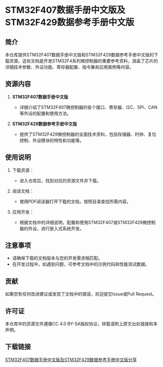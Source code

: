 # STM32F407数据手册中文版及STM32F429数据参考手册中文版

## 简介

本仓库提供STM32F407数据手册中文版和STM32F429数据参考手册中文版的下载资源。这些文档是开发STM32F4系列微控制器的重要参考资料，涵盖了芯片的详细技术参数、外设功能、寄存器配置、指令集和应用案例等内容。

## 资源内容

1. **STM32F407数据手册中文版**
   - 详细介绍了STM32F407微控制器的各个接口、寄存器、I2C、SPI、CAN等外设的配置和使用方法。

2. **STM32F429数据参考手册中文版**
   - 提供了STM32F429微控制器的全面技术资料，包括存储器、时钟、复位控制、外设模块的特性和功能等。

## 使用说明

1. 下载资源：
   - 进入仓库后，找到对应的资源文件并下载。

2. 阅读文档：
   - 使用PDF阅读器打开下载的文档，按照目录查找所需内容。

3. 应用开发：
   - 根据文档中的详细说明，配置和使用STM32F407或STM32F429微控制器的外设，进行嵌入式系统开发。

## 注意事项

- 请确保下载的文档版本与您的开发需求相匹配。
- 在开发过程中，如遇到问题，可参考文档中的示例代码和性能测试数据。

## 贡献

如果您有任何改进建议或发现了文档中的错误，欢迎提交Issue或Pull Request。

## 许可证

本仓库中的资源文件遵循CC 4.0 BY-SA版权协议，转载请附上原文出处链接和本声明。

## 下载链接

[STM32F407数据手册中文版及STM32F429数据参考手册中文版分享](https://pan.quark.cn/s/14f3d384fa57)